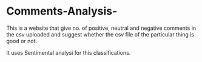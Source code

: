 # Comments-Analysis-
This is a website that give no. of positive, neutral and negative comments in the csv uploaded and suggest whether the csv file of the particular thing is good or not.

It uses Sentimental analysi for this classifications.
